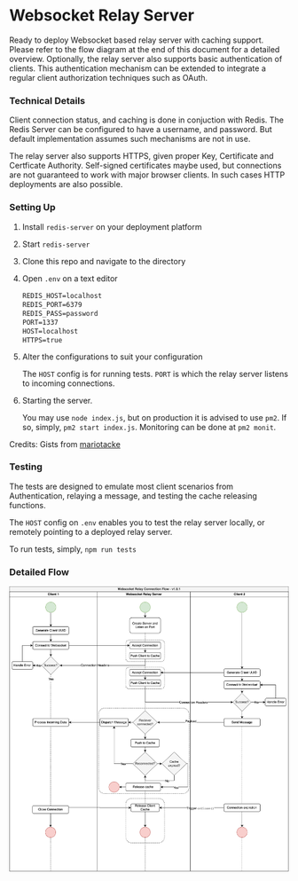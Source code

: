 # Websocket Relay Server

Ready to deploy Websocket based relay server with caching support. Please refer to the flow diagram at the end of this document for a detailed overview. Optionally, the relay server also supports basic authentication of clients. This authentication mechanism can be extended to integrate a regular client authorization techniques such as OAuth. 

### Technical Details

Client connection status, and caching is done in conjuction with Redis. The Redis Server can be configured to have a username, and password. But default implementation assumes such mechanisms are not in use. 

The relay server also supports HTTPS, given proper Key, Certificate and Certficate Authority. Self-signed certificates maybe used, but connections are not guaranteed to work with major browser clients. In such cases HTTP deployments are also possible.

### Setting Up

1. Install `redis-server` on your deployment platform
2. Start `redis-server`
3. Clone this repo and navigate to the directory
4. Open `.env` on a text editor
	```
	REDIS_HOST=localhost
	REDIS_PORT=6379
	REDIS_PASS=password
	PORT=1337
	HOST=localhost
	HTTPS=true
	```
5. Alter the configurations to suit your configuration
	
	The `HOST` config is for running tests. `PORT` is which the relay server listens to incoming connections.

6. Starting the server.

	You may use `node index.js`, but on production it is advised to use `pm2`. If so, simply, `pm2 start index.js`. Monitoring can be done at `pm2 monit`.

Credits: Gists from [mariotacke](https://github.com/mariotacke/blog-single-user-websocket)

### Testing

The tests are designed to emulate most client scenarios from Authentication, relaying a message, and testing the cache releasing functions. 

The `HOST` config on `.env` enables you to test the relay server locally, or remotely pointing to a deployed relay server. 

To run tests, simply, `npm run tests`


### Detailed Flow

![WebSocket Flow](docs/Websocket-Relay-Server.png)

